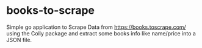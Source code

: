 # books-to-scrape
Simple go application to Scrape Data from https://books.toscrape.com/ using the Colly package and extract some books info like name/price into a JSON file.